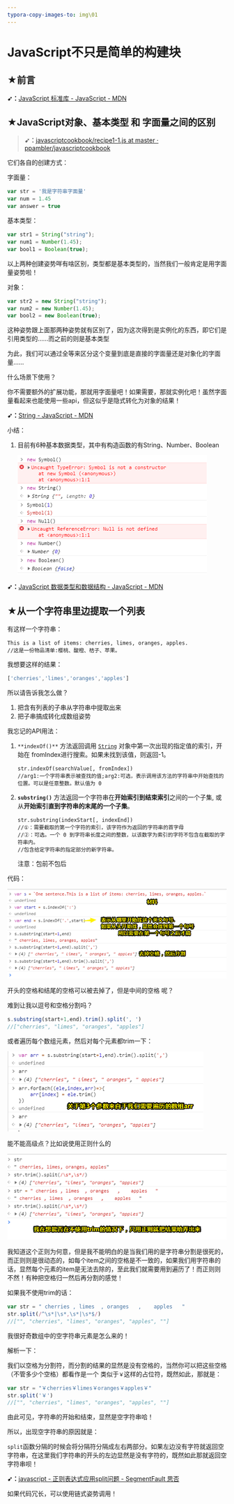 ```yaml
---
typora-copy-images-to: img\01
---
```


# JavaScript不只是简单的构建块

## ★前言

**➹：**[JavaScript 标准库 - JavaScript - MDN](https://developer.mozilla.org/zh-CN/docs/Web/JavaScript/Reference/Global_Objects)

## ★JavaScript对象、基本类型 和 字面量之间的区别

> **➹：**[javascriptcookbook/recipe1-1.js at master · ppambler/javascriptcookbook](https://github.com/ppambler/javascriptcookbook/blob/master/chap1/recipe1-1.js)

它们各自的创建方式：

字面量：

```js
var str = '我是字符串字面量'
var num = 1.45
var answer = true
```

基本类型：

```js
var str1 = String("string");
var num1 = Number(1.45);
var bool1 = Boolean(true);
```

以上两种创建姿势咩有啥区别，类型都是基本类型的，当然我们一般肯定是用字面量姿势啦！

对象：

```js
var str2 = new String("string");
var num2 = new Number(1.45);
var bool2 = new Boolean(true);
```

这种姿势跟上面那两种姿势就有区别了，因为这次得到是实例化的东西，即它们是引用类型的……而之前的则是基本类型

为此，我们可以通过全等来区分这个变量到底是直接的字面量还是对象化的字面量……

什么场景下使用？

你不需要额外的扩展功能，那就用字面量吧！如果需要，那就实例化吧！虽然字面量看起来也能使用一些api，但这似乎是隐式转化为对象的结果！

**➹：**[String - JavaScript - MDN](https://developer.mozilla.org/zh-CN/docs/Web/JavaScript/Reference/Global_Objects/String#%E5%9F%BA%E6%9C%AC%E5%AD%97%E7%AC%A6%E4%B8%B2%E5%92%8C%E5%AD%97%E7%AC%A6%E4%B8%B2%E5%AF%B9%E8%B1%A1%E7%9A%84%E5%8C%BA%E5%88%AB)

小结：

1. 目前有6种基本数据类型，其中有构造函数的有String、Number、Boolean

   ![1552190309260](img/01/1552190309260.png)

   

**➹：**[JavaScript 数据类型和数据结构 - JavaScript - MDN](https://developer.mozilla.org/zh-CN/docs/Web/JavaScript/Data_structures)

## ★从一个字符串里边提取一个列表

有这样一个字符串：

```
This is a list of items: cherries, limes, oranges, apples.
//这是一份物品清单:樱桃、酸橙、桔子、苹果。
```

我想要这样的结果：

```js
['cherries','limes','oranges','apples']
```

所以请告诉我怎么做？

1. 把含有列表的子串从字符串中提取出来
2. 把子串搞成转化成数组姿势

我忘记的API用法：

1. `**indexOf()**` 方法返回调用  [`String`](https://developer.mozilla.org/zh-CN/docs/Web/JavaScript/Reference/String) 对象中第一次出现的指定值的索引，开始在 fromIndex进行搜索。如果未找到该值，则返回-1。

   ```
   str.indexOf(searchValue[, fromIndex])
   //arg1:一个字符串表示被查找的值;arg2:可选，表示调用该方法的字符串中开始查找的位置。可以是任意整数。默认值为 0
   ```

2. **`substring()`** 方法返回一个字符串在**开始索引到结束索引**之间的一个子集, 或从**开始索引直到字符串的末尾的一个子集**。

   ```
   str.substring(indexStart[, indexEnd])
   //①：需要截取的第一个字符的索引，该字符作为返回的字符串的首字母
   //②：可选。一个 0 到字符串长度之间的整数，以该数字为索引的字符不包含在截取的字符串内。
   //包含给定字符串的指定部分的新字符串。
   ```

   注意：包前不包后

代码：

![1553347649943](img/01/1553347649943.png)

开头的空格和结尾的空格可以被去掉了，但是中间的空格 呢？

难到让我以逗号和空格分割吗？

```js
s.substring(start+1,end).trim().split(', ')
//["cherries", "limes", "oranges", "apples"]
```

或者遍历每个数组元素，然后对每个元素都trim一下：

![1553348380448](img/01/1553348380448.png)

能不能高级点？比如说使用正则什么的

![1553349449640](img/01/1553349449640.png)

我知道这个正则为何意，但是我不能明白的是当我们用的是字符串分割是很死的，而正则则是很动态的，如每个item之间的空格是不一致的，如果我们用字符串的话，显然每个元素的item是无法去除的，至此我们就需要用到遍历了！而正则则不然！有种把空格归一然后再分割的感觉！

如果我不使用trim的话：

```js
var str = " cherries , limes  , oranges   ,    apples   "
str.split(/^\s*|\s*,\s*|\s*$/)
//["", "cherries", "limes", "oranges", "apples", ""]
```

我很好奇数组中的空字符串元素是怎么来的！

解析一下：

我们以空格为分割符，而分割的结果的显然是没有空格的，当然你可以把这些空格（不管多少个空格）都看作是一个 类似于`￥`这样的占位符，既然如此，那就是：

```js
var str = "￥cherries￥limes￥oranges￥apples￥"
str.split('￥')
//["", "cherries", "limes", "oranges", "apples", ""]
```

由此可见，字符串的开始和结束，显然是空字符串哈！

所以，出现空字符串的原因就是：

`split`函数分隔的时候会将分隔符分隔成左右两部分。如果左边没有字符就返回空字符串，在这里我们字符串的开头的左边显然是没有字符的，既然如此那就返回空字符串呗！

**➹：**[javascript - 正则表达式应用split问题 - SegmentFault 思否](https://segmentfault.com/q/1010000008084267)

如果代码冗长，可以使用链式姿势调用！



